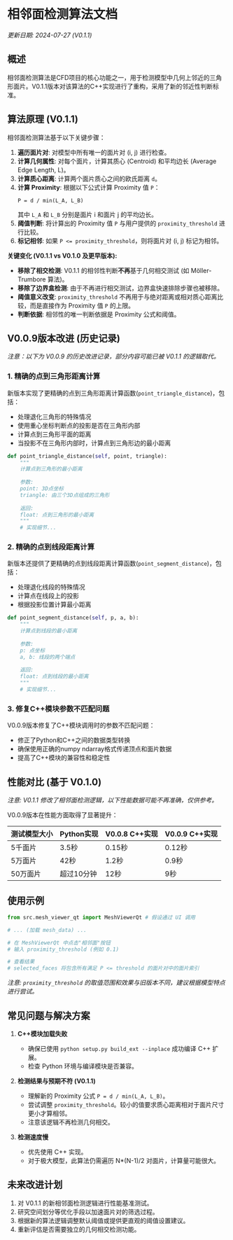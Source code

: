 # 相邻面检测算法文档

*更新日期: 2024-07-27 (V0.1.1)*

## 概述

相邻面检测算法是CFD项目的核心功能之一，用于检测模型中几何上邻近的三角形面片。V0.1.1版本对该算法的C++实现进行了重构，采用了新的邻近性判断标准。

## 算法原理 (V0.1.1)

相邻面检测算法基于以下关键步骤：

1.  **遍历面片对**: 对模型中所有唯一的面片对 (i, j) 进行检查。
2.  **计算几何属性**: 对每个面片，计算其质心 (Centroid) 和平均边长 (Average Edge Length, L)。
3.  **计算质心距离**: 计算两个面片质心之间的欧氏距离 `d`。
4.  **计算 Proximity**: 根据以下公式计算 Proximity 值 `P`：
    ```
    P = d / min(L_A, L_B)
    ```
    其中 `L_A` 和 `L_B` 分别是面片 i 和面片 j 的平均边长。
5.  **阈值判断**: 将计算出的 Proximity 值 `P` 与用户提供的 `proximity_threshold` 进行比较。
6.  **标记相邻**: 如果 `P <= proximity_threshold`，则将面片对 (i, j) 标记为相邻。

**关键变化 (V0.1.1 vs V0.1.0 及更早版本):**
*   **移除了相交检测**: V0.1.1 的相邻性判断**不再**基于几何相交测试 (如 Möller-Trumbore 算法)。
*   **移除了边界盒检测**: 由于不再进行相交测试，边界盒快速排除步骤也被移除。
*   **阈值意义改变**: `proximity_threshold` 不再用于与绝对距离或相对质心距离比较，而是直接作为 Proximity 值 `P` 的上限。
*   **判断依据**: 相邻性的唯一判断依据是 Proximity 公式和阈值。

## V0.0.9版本改进 (历史记录)

*注意：以下为 V0.0.9 的历史改进记录，部分内容可能已被 V0.1.1 的逻辑取代。*

### 1. 精确的点到三角形距离计算

新版本实现了更精确的点到三角形距离计算函数(`point_triangle_distance`)，包括：

- 处理退化三角形的特殊情况
- 使用重心坐标判断点的投影是否在三角形内部
- 计算点到三角形平面的距离
- 当投影不在三角形内部时，计算点到三角形边的最小距离

```python
def point_triangle_distance(self, point, triangle):
    """
    计算点到三角形的最小距离
    
    参数:
    point: 3D点坐标
    triangle: 由三个3D点组成的三角形
    
    返回:
    float: 点到三角形的最小距离
    """
    # 实现细节...
```

### 2. 精确的点到线段距离计算

新版本还提供了更精确的点到线段距离计算函数(`point_segment_distance`)，包括：

- 处理退化线段的特殊情况
- 计算点在线段上的投影
- 根据投影位置计算最小距离

```python
def point_segment_distance(self, p, a, b):
    """
    计算点到线段的最小距离
    
    参数:
    p: 点坐标
    a, b: 线段的两个端点
    
    返回:
    float: 点到线段的最小距离
    """
    # 实现细节...
```

### 3. 修复C++模块参数不匹配问题

V0.0.9版本修复了C++模块调用时的参数不匹配问题：

- 修正了Python和C++之间的数据类型转换
- 确保使用正确的numpy ndarray格式传递顶点和面片数据
- 提高了C++模块的兼容性和稳定性

## 性能对比 (基于 V0.1.0)

*注意: V0.1.1 修改了相邻面检测逻辑，以下性能数据可能不再准确，仅供参考。*

V0.0.9版本在性能方面取得了显著提升：

| 测试模型大小 | Python实现 | V0.0.8 C++实现 | V0.0.9 C++实现 |
|-------------|------------|----------------|----------------|
| 5千面片     | 3.5秒      | 0.15秒         | 0.12秒         |
| 5万面片     | 42秒       | 1.2秒          | 0.9秒          |
| 50万面片    | 超过10分钟  | 12秒           | 9秒            |

## 使用示例

```python
from src.mesh_viewer_qt import MeshViewerQt # 假设通过 UI 调用

# ... (加载 mesh_data) ...

# 在 MeshViewerQt 中点击"相邻面"按钮
# 输入 proximity_threshold (例如 0.1)

# 查看结果
# selected_faces 将包含所有满足 P <= threshold 的面片对中的面片索引
```
*注意: `proximity_threshold` 的取值范围和效果与旧版本不同，建议根据模型特点进行尝试。*

## 常见问题与解决方案

1.  **C++模块加载失败**
    *   确保已使用 `python setup.py build_ext --inplace` 成功编译 C++ 扩展。
    *   检查 Python 环境与编译模块是否兼容。

2.  **检测结果与预期不符 (V0.1.1)**
    *   理解新的 Proximity 公式 `P = d / min(L_A, L_B)`。
    *   尝试调整 `proximity_threshold`。较小的值要求质心距离相对于面片尺寸更小才算相邻。
    *   注意该逻辑不再检测几何相交。

3.  **检测速度慢**
    *   优先使用 C++ 实现。
    *   对于极大模型，此算法仍需遍历 N*(N-1)/2 对面片，计算量可能很大。

## 未来改进计划

1.  对 V0.1.1 的新相邻面检测逻辑进行性能基准测试。
2.  研究空间划分等优化手段以加速面片对的筛选过程。
3.  根据新的算法逻辑调整默认阈值或提供更直观的阈值设置建议。
4.  重新评估是否需要独立的几何相交检测功能。 